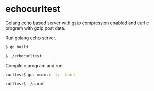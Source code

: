 # echocurltest
Golang echo based server with gzip compression enabled and curl c program with gzip post data. 

Run golang echo server. 

```bash
$ go build

$ ./echocurltest
```

Compile c program and run. 

```bash
curltest$ gcc main.c -lz -lcurl

curltest$ ./a.out
```
